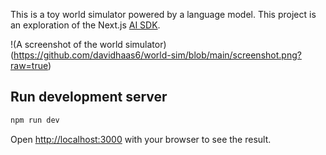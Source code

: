 This is a toy world simulator powered by a language model. This project is an exploration of the Next.js [AI SDK](https://sdk.vercel.ai/docs/introduction).

!(A screenshot of the world simulator)(https://github.com/davidhaas6/world-sim/blob/main/screenshot.png?raw=true)


## Run development server

```bash
npm run dev
```
Open [http://localhost:3000](http://localhost:3000) with your browser to see the result.

